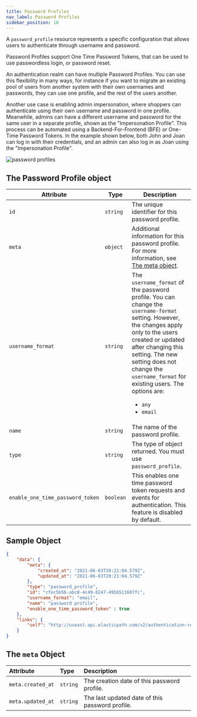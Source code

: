 ```yaml
---
title: Password Profiles
nav_label: Password Profiles
sidebar_position: 10
---
```


A `password_profile` resource represents a specific configuration that allows users to authenticate through username and password.

Password Profiles support One Time Password Tokens, that can be used to use passwordless login, or password reset.

An authentication realm can have multiple Password Profiles. You can use this flexibility in many ways, for instance if you want to migrate an existing pool of users from another system with their own usernames and passwords, they can use one profile, and the rest of the users another. 

Another use case is enabling admin impersonation, where shoppers can authenticate using their own username and password in one profile. Meanwhile, admins can have a different username and password for the same user in a separate profile, shown as the "Impersonation Profile". This process can be automated using a Backend-For-Frontend (BFE) or One-Time Password Tokens. In the example shown below, both John and Joan can log in with their credentials, and an admin can also log in as Joan using the "Impersonation Profile".

![password profiles](/assets/password-profiles.png)


## The Password Profile object

| Attribute | Type    | Description                |
| ----------|---------|----------------------------|
| `id`      | `string` |  The unique identifier for this password profile. |
| `meta`    | `object` | Additional information for this password profile. For more information, see [The meta object](#the-meta-object). |
| `username_format` | `string` | The `username_format` of the password profile. You can change the `username-format` setting. However, the changes apply only to the users created or updated after changing this setting. The new setting does not change the `username_format` for existing users. The options are: <ul><li>`any`</li><li>`email`</li></ul>|
| `name` | `string` | The name of the password profile. |
| `type` | `string` | The type of object returned. You must use `password_profile`. |
| `enable_one_time_password_token` | `boolean` | This enables one time password token requests and events for authentication. This feature is disabled by default. |

## Sample Object

```json
{
    "data": {
        "meta": {
            "created_at": "2021-06-03T20:21:04.579Z",
            "updated_at": "2021-06-03T20:21:04.579Z"
        },
        "type": "password_profile",
        "id": "cfec5b5b-abc8-4c49-8247-495b511607fc",
        "username_format": "email",
        "name": "password profile",
        "enable_one_time_password_token" : true
    },
    "links": {
        "self": "http://useast.api.elasticpath.com/v2/authentication-realms/c624ab3d-44f0-49cc-bff7-446ff39a24f0/password-profiles/cfec5b5b-abc8-4c49-8247-495b511607fc"
    }
}
```

## The `meta` Object

| **Attribute** | **Type** | **Description** |
| :--- | :--- | :--- |
| `meta.created_at` | `string` | The creation date of this password profile. |
| `meta.updated_at` | `string` | The last updated date of this password profile. |
